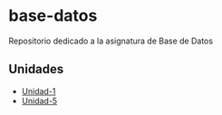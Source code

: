 # base-datos
Repositorio dedicado a la asignatura de Base de Datos

## Unidades
- [Unidad-1](Unidad-1/Tareas)
- [Unidad-5](Unidad-5)  
